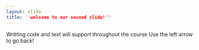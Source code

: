 ```yaml
---
layout: slide
title: ''welcome to our second slide!''
---
```

Writting code and text will support throughout the course
Use the left arrow to go back!
